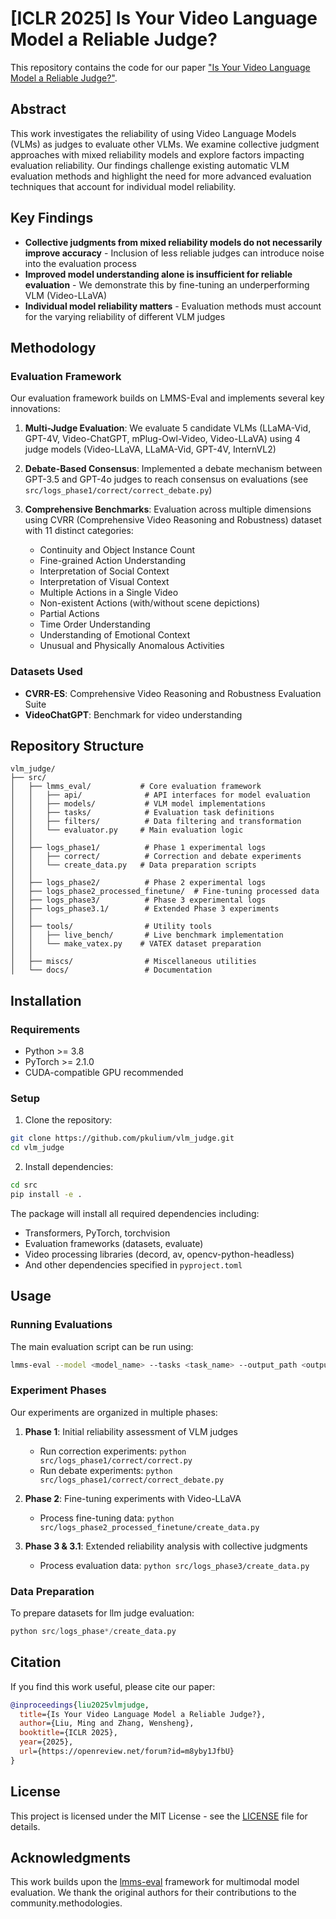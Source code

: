 # [ICLR 2025] Is Your Video Language Model a Reliable Judge?

This repository contains the code for our paper ["Is Your Video Language Model a Reliable Judge?"](https://openreview.net/forum?id=m8yby1JfbU).

## Abstract

This work investigates the reliability of using Video Language Models (VLMs) as judges to evaluate other VLMs. We examine collective judgment approaches with mixed reliability models and explore factors impacting evaluation reliability. Our findings challenge existing automatic VLM evaluation methods and highlight the need for more advanced evaluation techniques that account for individual model reliability.

## Key Findings

- **Collective judgments from mixed reliability models do not necessarily improve accuracy** - Inclusion of less reliable judges can introduce noise into the evaluation process
- **Improved model understanding alone is insufficient for reliable evaluation** - We demonstrate this by fine-tuning an underperforming VLM (Video-LLaVA)
- **Individual model reliability matters** - Evaluation methods must account for the varying reliability of different VLM judges

## Methodology

### Evaluation Framework

Our evaluation framework builds on LMMS-Eval and implements several key innovations:

1. **Multi-Judge Evaluation**: We evaluate 5 candidate VLMs (LLaMA-Vid, GPT-4V, Video-ChatGPT, mPlug-Owl-Video, Video-LLaVA) using 4 judge models (Video-LLaVA, LLaMA-Vid, GPT-4V, InternVL2)

2. **Debate-Based Consensus**: Implemented a debate mechanism between GPT-3.5 and GPT-4o judges to reach consensus on evaluations (see `src/logs_phase1/correct/correct_debate.py`)

3. **Comprehensive Benchmarks**: Evaluation across multiple dimensions using CVRR (Comprehensive Video Reasoning and Robustness) dataset with 11 distinct categories:
   - Continuity and Object Instance Count
   - Fine-grained Action Understanding
   - Interpretation of Social Context
   - Interpretation of Visual Context
   - Multiple Actions in a Single Video
   - Non-existent Actions (with/without scene depictions)
   - Partial Actions
   - Time Order Understanding
   - Understanding of Emotional Context
   - Unusual and Physically Anomalous Activities

### Datasets Used

- **CVRR-ES**: Comprehensive Video Reasoning and Robustness Evaluation Suite
- **VideoChatGPT**: Benchmark for video understanding


## Repository Structure

```
vlm_judge/
├── src/
│   ├── lmms_eval/           # Core evaluation framework
│   │   ├── api/              # API interfaces for model evaluation
│   │   ├── models/           # VLM model implementations
│   │   ├── tasks/            # Evaluation task definitions
│   │   ├── filters/          # Data filtering and transformation
│   │   └── evaluator.py     # Main evaluation logic
│   │
│   ├── logs_phase1/          # Phase 1 experimental logs
│   │   ├── correct/          # Correction and debate experiments
│   │   └── create_data.py   # Data preparation scripts
│   │
│   ├── logs_phase2/          # Phase 2 experimental logs
│   ├── logs_phase2_processed_finetune/  # Fine-tuning processed data
│   ├── logs_phase3/          # Phase 3 experimental logs
│   ├── logs_phase3.1/        # Extended Phase 3 experiments
│   │
│   ├── tools/                # Utility tools
│   │   ├── live_bench/       # Live benchmark implementation
│   │   └── make_vatex.py    # VATEX dataset preparation
│   │
│   ├── miscs/                # Miscellaneous utilities
│   └── docs/                 # Documentation
```

## Installation

### Requirements

- Python >= 3.8
- PyTorch >= 2.1.0
- CUDA-compatible GPU recommended

### Setup

1. Clone the repository:
```bash
git clone https://github.com/pkulium/vlm_judge.git
cd vlm_judge
```

2. Install dependencies:
```bash
cd src
pip install -e .
```

The package will install all required dependencies including:
- Transformers, PyTorch, torchvision
- Evaluation frameworks (datasets, evaluate)
- Video processing libraries (decord, av, opencv-python-headless)
- And other dependencies specified in `pyproject.toml`

## Usage

### Running Evaluations

The main evaluation script can be run using:

```bash
lmms-eval --model <model_name> --tasks <task_name> --output_path <output_dir>
```

### Experiment Phases

Our experiments are organized in multiple phases:

1. **Phase 1**: Initial reliability assessment of VLM judges
   - Run correction experiments: `python src/logs_phase1/correct/correct.py`
   - Run debate experiments: `python src/logs_phase1/correct/correct_debate.py`

2. **Phase 2**: Fine-tuning experiments with Video-LLaVA
   - Process fine-tuning data: `python src/logs_phase2_processed_finetune/create_data.py`

3. **Phase 3 & 3.1**: Extended reliability analysis with collective judgments
   - Process evaluation data: `python src/logs_phase3/create_data.py`

### Data Preparation

To prepare datasets for llm judge evaluation:

```python
python src/logs_phase*/create_data.py
```


## Citation

If you find this work useful, please cite our paper:

```bibtex
@inproceedings{liu2025vlmjudge,
  title={Is Your Video Language Model a Reliable Judge?},
  author={Liu, Ming and Zhang, Wensheng},
  booktitle={ICLR 2025},
  year={2025},
  url={https://openreview.net/forum?id=m8yby1JfbU}
}
```

## License

This project is licensed under the MIT License - see the [LICENSE](src/LICENSE) file for details.


## Acknowledgments

This work builds upon the [lmms-eval](https://github.com/EvolvingLMMs-Lab/lmms-eval) framework for multimodal model evaluation. We thank the original authors for their contributions to the community.methodologies.
